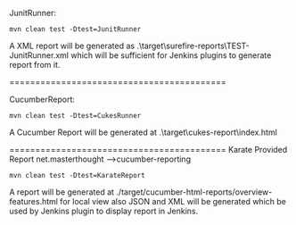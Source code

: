 JunitRunner:

`mvn clean test -Dtest=JunitRunner`

A XML report will be generated as .\target\surefire-reports\TEST-JunitRunner.xml which will be sufficient for Jenkins plugins to generate report from it. 

==========================================

CucumberReport:

`mvn clean test -Dtest=CukesRunner`

A Cucumber Report will be generated at .\target\cukes-report\index.html

==========================================
Karate Provided Report 
net.masterthought -->cucumber-reporting

`mvn clean test -Dtest=KarateReport`

A report will be generated at ./target/cucumber-html-reports/overview-features.html for local view
also JSON and XML will be generated which be used by Jenkins plugin to display report in Jenkins.


